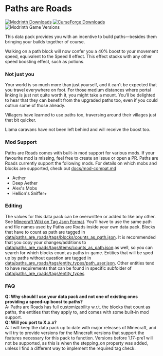# Paths are Roads
[![Modrinth Downloads](https://img.shields.io/modrinth/dt/paths-are-roads?style=flat&logo=modrinth&label=Modrinth)](https://modrinth.com/datapack/paths-are-roads)
[![CurseForge Downloads](https://img.shields.io/curseforge/dt/961218?style=flat&logo=curseforge&label=Curseforge)](https://www.curseforge.com/minecraft/texture-packs/paths-are-roads)
![Modrinth Game Versions](https://img.shields.io/modrinth/game-versions/paths-are-roads?style=flat&label=Supported%20Versions)

This data pack provides you with an incentive to build paths—besides them bringing your builds together of course.

Walking on a path block will now confer you a 40% boost to your movement speed, equivalent to the Speed II effect. This effect stacks with any other speed boosting effect, such as potions.

### Not just you
Your world is so much more than just yourself, and it can't be expected that you travel everywhere on foot. For those medium distances where portal linking is just not quite worth it, you might take a mount. You'll be delighted to hear that they can benefit from the upgraded paths too, even if you could outrun some of those already.

Villagers have learned to use paths too, traversing around their villages just that bit quicker. 

Llama caravans have not been left behind and will receive the boost too.

### Mod Support
Paths are Roads comes with built-in mod support for various mods. If your favourite mod is missing, feel free to create an issue or open a PR.
Paths are Roads currently support the following mods. For details on which mobs and blocks are supported, check out [docs/mod-compat.md](docs/mod-compat.md)  
- Aether  
- Deep Aether  
- Alex's Mobs  
- Hellion's Sniffer+

### Editing
The values for this data pack can be overwritten or added to like any other. See [Minecraft Wiki on Tag Json Format](https://minecraft.wiki/w/Tag#JSON_format). You'll have to use the same path and file names used by Paths are Roads inside your own data pack.
Blocks that have to count as path are tagged in [data/paths_are_roads/tags/blocks/counts_as_path.json](data/paths_are_roads/tags/blocks/counts_as_path.json). It is recommended that you copy your changes/additions to [data/paths_are_roads/tags/items/counts_as_path.json](data/paths_are_roads/tags/items/counts_as_path.json) as well, so you can search for which blocks count as paths in-game.
Entities that will be sped up by paths without question are tagged in [data/paths_are_roads/tags/entity_types/path_user.json](data/paths_are_roads/tags/entity_types/path_user.json). Other entities tend to have requirements that can be found in specific subfolder of [data/paths_are_roads/tags/entity_types](data/paths_are_roads/tags/entity_types/).

### FAQ
**Q: Why should I use your data pack and not one of existing ones providing a speed-up boost to paths?**  
A: Paths are Roads has full customizability w.r.t. the blocks that count as paths, the entities that they apply to, and comes with some built-in mod support.  
**Q: Will you port to X.x.x?**  
A: I will keep the data pack up to date with major releases of Minecraft, and will try to provide versions for the Minecraft versions that support the features necessary for this pack to function. Versions before 1.17-pre1 will not be supported, as this is when the stepping_on property was added, unless I find a different way to implement the required tag check.
